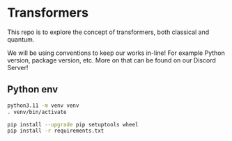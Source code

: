 # Transformers
This repo is to explore the concept of transformers, both classical and quantum.

We will be using conventions to keep our works in-line!
For example Python version, package version, etc.
More on that can be found on our Discord Server!

## Python env

```bash
python3.11 -m venv venv
. venv/bin/activate

pip install --upgrade pip setuptools wheel
pip install -r requirements.txt
```
